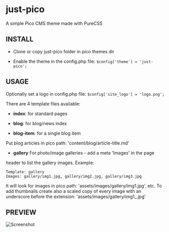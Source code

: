 # just-pico

A simple Pico CMS theme made with PureCSS

## INSTALL

- Clone or copy just-pico folder in pico themes dir

- Enable the theme in the config.php file: `$config['theme'] = 'just-pico';`

## USAGE

Optionally set a logo in config.php file: `$config['site_logo'] = 'logo.png';`

There are 4 template files available:

- **index**: for standard pages

- **blog**: for blog/news index

- **blog-item**: for a single blog item

Put blog articles in pico path: 'content/blog/article-title.md'

- **gallery** For photo/image galleries - add a meta 'Images' in the page 

header to list the gallery images. Example:

```
Template: gallery
Images: gallery/img1.jpg, gallery/img2.jpg, gallery/img3.jpg
```

It will look for images in pico path: 'assets/images/gallery/img1.jpg', etc.
To add thumbnails create also a scaled copy of every image with an underscore before the extension: 'assets/images/gallery/img1_.jpg'

## PREVIEW

![Screenshot](https://github.com/blocknotes/just-pico/blob/master/screenshot.jpg)
